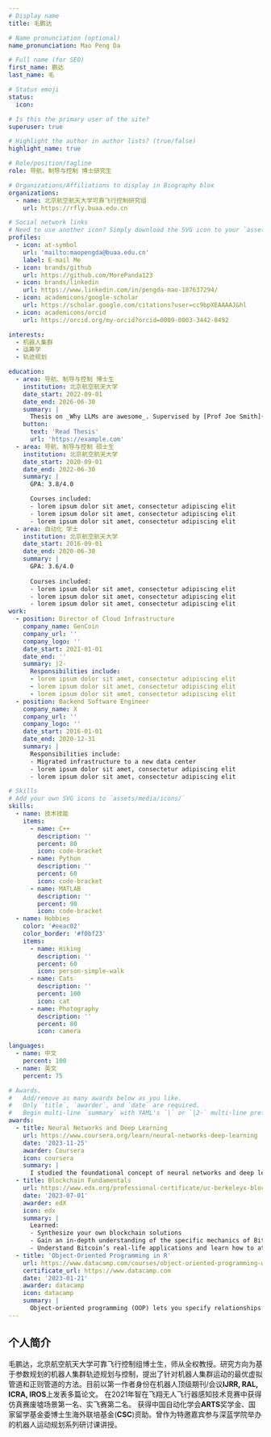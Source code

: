 ```yaml
---
# Display name
title: 毛鹏达

# Name pronunciation (optional)
name_pronunciation: Mao Peng Da

# Full name (for SEO)
first_name: 鹏达
last_name: 毛

# Status emoji
status:
  icon: 

# Is this the primary user of the site?
superuser: true

# Highlight the author in author lists? (true/false)
highlight_name: true

# Role/position/tagline
role: 导航、制导与控制 博士研究生

# Organizations/Affiliations to display in Biography blox
organizations:
  - name: 北京航空航天大学可靠飞行控制研究组
    url: https://rfly.buaa.edu.cn

# Social network links
# Need to use another icon? Simply download the SVG icon to your `assets/media/icons/` folder.
profiles:
  - icon: at-symbol
    url: 'mailto:maopengda@buaa.edu.cn'
    label: E-mail Me
  - icon: brands/github
    url: https://github.com/MorePanda123
  - icon: brands/linkedin
    url: https://www.linkedin.com/in/pengda-mao-187637294/
  - icon: academicons/google-scholar
    url: https://scholar.google.com/citations?user=cc9bpXEAAAAJ&hl
  - icon: academicons/orcid
    url: https://orcid.org/my-orcid?orcid=0009-0003-3442-0492

interests:
  - 机器人集群
  - 运筹学
  - 轨迹规划

education:
  - area: 导航、制导与控制 博士生
    institution: 北京航空航天大学
    date_start: 2022-09-01
    date_end: 2026-06-30
    summary: |
      Thesis on _Why LLMs are awesome_. Supervised by [Prof Joe Smith](https://example.com). Presented papers at 5 IEEE conferences with the contributions being published in 2 Springer journals.
    button:
      text: 'Read Thesis'
      url: 'https://example.com'
  - area: 导航、制导与控制 硕士生
    institution: 北京航空航天大学
    date_start: 2020-09-01
    date_end: 2022-06-30
    summary: |
      GPA: 3.8/4.0

      Courses included:
      - lorem ipsum dolor sit amet, consectetur adipiscing elit
      - lorem ipsum dolor sit amet, consectetur adipiscing elit
      - lorem ipsum dolor sit amet, consectetur adipiscing elit
  - area: 自动化 学士
    institution: 北京航空航天大学
    date_start: 2016-09-01
    date_end: 2020-06-30
    summary: |
      GPA: 3.6/4.0
      
      Courses included:
      - lorem ipsum dolor sit amet, consectetur adipiscing elit
      - lorem ipsum dolor sit amet, consectetur adipiscing elit
      - lorem ipsum dolor sit amet, consectetur adipiscing elit
work:
  - position: Director of Cloud Infrastructure
    company_name: GenCoin
    company_url: ''
    company_logo: ''
    date_start: 2021-01-01
    date_end: ''
    summary: |2-
      Responsibilities include:
      - lorem ipsum dolor sit amet, consectetur adipiscing elit
      - lorem ipsum dolor sit amet, consectetur adipiscing elit
      - lorem ipsum dolor sit amet, consectetur adipiscing elit
  - position: Backend Software Engineer
    company_name: X
    company_url: ''
    company_logo: ''
    date_start: 2016-01-01
    date_end: 2020-12-31
    summary: |
      Responsibilities include:
      - Migrated infrastructure to a new data center
      - lorem ipsum dolor sit amet, consectetur adipiscing elit
      - lorem ipsum dolor sit amet, consectetur adipiscing elit

# Skills
# Add your own SVG icons to `assets/media/icons/`
skills:
  - name: 技术技能
    items:
      - name: C++
        description: ''
        percent: 80
        icon: code-bracket
      - name: Python
        description: ''
        percent: 60
        icon: code-bracket
      - name: MATLAB
        description: ''
        percent: 90
        icon: code-bracket
  - name: Hobbies
    color: '#eeac02'
    color_border: '#f0bf23'
    items:
      - name: Hiking
        description: ''
        percent: 60
        icon: person-simple-walk
      - name: Cats
        description: ''
        percent: 100
        icon: cat
      - name: Photography
        description: ''
        percent: 80
        icon: camera

languages:
  - name: 中文
    percent: 100
  - name: 英文
    percent: 75

# Awards.
#   Add/remove as many awards below as you like.
#   Only `title`, `awarder`, and `date` are required.
#   Begin multi-line `summary` with YAML's `|` or `|2-` multi-line prefix and indent 2 spaces below.
awards:
  - title: Neural Networks and Deep Learning
    url: https://www.coursera.org/learn/neural-networks-deep-learning
    date: '2023-11-25'
    awarder: Coursera
    icon: coursera
    summary: |
      I studied the foundational concept of neural networks and deep learning. By the end, I was familiar with the significant technological trends driving the rise of deep learning; build, train, and apply fully connected deep neural networks; implement efficient (vectorized) neural networks; identify key parameters in a neural network’s architecture; and apply deep learning to your own applications.
  - title: Blockchain Fundamentals
    url: https://www.edx.org/professional-certificate/uc-berkeleyx-blockchain-fundamentals
    date: '2023-07-01'
    awarder: edX
    icon: edx
    summary: |
      Learned:
      - Synthesize your own blockchain solutions
      - Gain an in-depth understanding of the specific mechanics of Bitcoin
      - Understand Bitcoin’s real-life applications and learn how to attack and destroy Bitcoin, Ethereum, smart contracts and Dapps, and alternatives to Bitcoin’s Proof-of-Work consensus algorithm
  - title: 'Object-Oriented Programming in R'
    url: https://www.datacamp.com/courses/object-oriented-programming-with-s3-and-r6-in-r
    certificate_url: https://www.datacamp.com
    date: '2023-01-21'
    awarder: datacamp
    icon: datacamp
    summary: |
      Object-oriented programming (OOP) lets you specify relationships between functions and the objects that they can act on, helping you manage complexity in your code. This is an intermediate level course, providing an introduction to OOP, using the S3 and R6 systems. S3 is a great day-to-day R programming tool that simplifies some of the functions that you write. R6 is especially useful for industry-specific analyses, working with web APIs, and building GUIs.
---
```


## 个人简介
毛鹏达，北京航空航天大学可靠飞行控制组博士生，师从全权教授。研究方向为基于参数规划的机器人集群轨迹规划与控制，提出了针对机器人集群运动的最优虚拟管道和正则管道的方法。目前以第一作者身份在机器人顶级期刊/会议**IJRR, RAL, ICRA, IROS**上发表多篇论文。
在2021年智在飞翔无人飞行器感知技术竞赛中获得仿真赛废墟场景第一名、实飞赛第二名。
获得中国自动化学会**ARTS**奖学金、国家留学基金委博士生海外联培基金(**CSC**)资助。曾作为特邀嘉宾参与深蓝学院举办的机器人运动规划系列研讨课讲授。